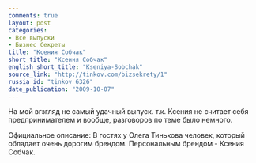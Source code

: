 ```yaml
---
comments: true
layout: post
categories:
- Все выпуски
- Бизнес Секреты
title: "Ксения Собчак"
short_title: "Ксения Собчак"
english_short_title: "Kseniya-Sobchak"
source_link: "http://tinkov.com/bizsekrety/1"
russia_id: "tinkov_6326"
date_publication: "2009-10-07"
---
```

На мой вгзгляд не самый удачный выпуск. т.к. Ксения не считает себя предпринимателем и вообще, разговоров по теме было немного.
<!--more-->
Официальное описание:
В гостях у Олега Тинькова человек, который обладает очень дорогим брендом. Персональным брендом - Ксения Собчак.
